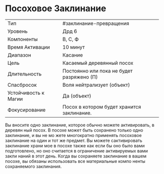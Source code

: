 # Посоховое Заклинание

|                      |                                            |
| -------------------- | ------------------------------------------ |
| Тип                  | #заклинание-превращения                    | 
| Уровень              | Дрд 6                                      |
| Компоненты           | В, С, Ф                                    |
| Время Активации      | 10 минут                                   |
| Диапазон             | Касание                                    |
| Цель                 | Касаемый деревянный посох                  |
| Длительность         | Постоянно или пока не будет разряжено (П)  |
| Спасбросок           | Воля нейтрализует (объект)                 |
| Устойчивость к Магии | Да (объект)                                |
| Фокусирование        | Посох в котором будет хранится заклинание. |

 Вы вносите одно заклинание, которое обычно можете активировать, в деревян ный посох. В посохе может быть сохранено только одно заклинание, и вы не мо жете многократно применять посоховое заклинание на один и тот же предмет. Вы можете сактивировать заклинание храни мое в посохе также как если бы оно было вами подготовлено, но оно считается в ограничение активируемых вами закли наний в этот день. Когда вы сохраняете заклинание в вашем посохе, вы обязаны использовать все материальные компо ненты сохраняемого заклинания. 
